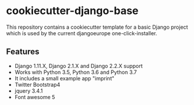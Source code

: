 # cookiecutter-django-base
This repository contains a cookiecutter template for a basic Django project which is used by the current djangoeurope one-click-installer.

## Features
* Django 1.11.X, Django 2.1.X and Django 2.2.X support
* Works with Python 3.5, Python 3.6 and Python 3.7
* It includes a small example app "imprint"
* Twitter Bootstrap4
* jquery 3.4.1
* Font awesome 5
